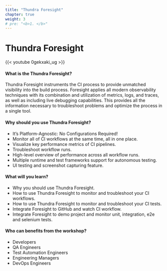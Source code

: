 ```yaml
---
title: "Thundra Foresight"
chapter: true
weight: 3
# pre: "<b>1. </b>"
---
```


# Thundra Foresight


{{< youtube 0gekxaki_ug >}}
#### What is the Thundra Foresight?

Thundra Foresight instruments the CI process to provide unmatched visibility into the build process. Foresight applies all modern observability techniques with its combination and utilization of metrics, logs, and traces, as well as including live debugging capabilities. This provides all the information necessary to troubleshoot problems and optimize the process in a single tool.


#### Why should you use Thundra Foresight?

* It’s Platform-Agnostic: No Configurations Required!
* Monitor all of CI workflows at the same time, all in one place. 
* Visualize key performance metrics of CI pipelines.
* Troubleshoot workflow runs.
* High-level overview of performance across all workflow runs.
* Multiple runtime and test frameworks support for autonomous testing.
* UI testing and screenshot capturing feature.


#### What will you learn?

* Why you should use Thundra Foresight.
* How to use Thundra Foresight to monitor and troubleshoot your CI workflows.
* How to use Thundra Foresight to monitor and troubleshoot your CI tests.
* Integrate Foresight to GitHub and watch CI workflow.
* Integrate Foresight to demo project and monitor unit, integration, e2e and selenium tests.


#### Who can benefits from the workshop?
* Developers
* QA Engineers
* Test Automation Engineers
* Engineering Managers
* DevOps Engineers
